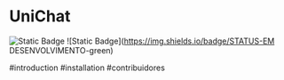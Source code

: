 
# UniChat

![Static Badge](https://img.shields.io/badge/version-1.0.0-blue)
![Static Badge](https://img.shields.io/badge/STATUS-EM DESENVOLVIMENTO-green)



#introduction
#installation
#contribuidores